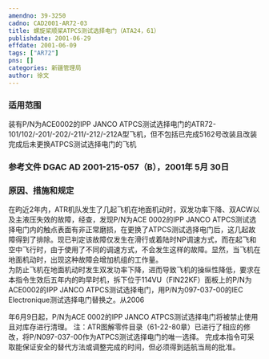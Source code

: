```yaml
---
amendno: 39-3250  
cadno: CAD2001-AR72-03  
title: 螺旋桨顺桨ATPCS测试选择电门（ATA24，61）  
publishdate: 2001-06-29  
effdate: 2001-06-09  
tags: ["AR72"]  
pns: []  
categories: 新疆管理局  
author: 徐文  
---
```

  
### 适用范围  
装有P/N为ACE0002的IPP JANCO ATPCS测试选择电门的ATR72-101/102/-201/-202/-211/-212/-212A型飞机，但不包括已完成5162号改装且改装完成后未更换ATPCS测试选择电门的飞机  
  
<!--more-->  
### 参考文件    DGAC AD 2001-215-057（B），2001年 5月 30日  
  
### 原因、措施和规定  
在昀近2年内，ATR机队发生了几起飞机在地面机动时，双发功率下降、双ACW以及主液压失效的故障，经查，发现P/N为ACE 0002的IPP JANCO ATPCS测试选择电门内的触点表面有非正常磨损，在更换了ATPCS测试选择电门后，这几起故障得到了排除。现已判定该故障仅发生在滑行或着陆时NP调速方式，而在起飞和空中飞行时，由于使用了不同的调速方式，不会发生这样的故障。显然，当飞机在地面机动时，出现这种故障会增加机组的工作量。  
    为防止飞机在地面机动时发生双发功率下降，进而导致飞机的操纵性降低，要求在本指令生效后五年内的昀早时机，拆下位于114VU（FIN22KF）面板上的P/N为ACE0002的IPP JANCO ATPCS测试选择电门，用P/N为097-037-00的IEC Electronique测试选择电门替换之。从2006  
  
年6月9日起，P/N为ACE 0002的IPP JANCO ATPCS测试选择电门将被禁止使用且对库存进行清理。     注：ATR图解零件目录（61-22-80章）已进行了相应的修改，将P/N097-037-00作为ATPCS测试选择电门的唯一选择。     完成本指令可采取能保证安全的替代方法或调整完成的时间，但必须得到适航当局的批准。  
